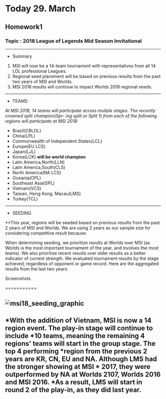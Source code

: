 # Today 29. March 
## Homework1

### **Topic : 2018 League of Legends Mid Season Invitational** 

---------------------------------------------------------------------------------------------------------

* Summary 

1. MSI will now be a 14-team tournament with representatives from all 14 LOL professional Leagues.
2. Regional seed placement will be based on previous results from the past two years of MSI and Worlds.
3. MSI 2018 results will continue to impact Worlds 2018 regional seeds.

---------------------------------------------------------------------------------------------------------
* TEAMS 

 *At MSI 2018, 14 teams will participate across muliple stages. The recently crowned split champion(Spr-
 ing split or Split 1) from each of the following regions will participate at MSI 2018:*

 - Brazil(CBLOL)
 - China(LPL)
 - Commonwealth of Independent States(LCL)
 - Europe(EU LCS)
 - Japan(LJL)
 - Korea(LCK) **will be world champion**
 - Latin America,North(LLN) 
 - Latin America,South(CLS)
 - North America(NA LCS)
 - Oceania(OPL)
 - Southeast Asia(GPL)
 - Vietnam(VCS)
 - Taiwan, Hong Kong, Macau(LMS)
 - Turkey(TCL)
---------------------------------------------------------------------------------------------------------

* SEEDING

 **This year, regions will be seeded based on previous results from the past 2 years of MSI and Worlds. 
 We are using 2 years as our sample size for considering competitive result because:

 When determining seeding, we prioritize results at Worlds over MSI (as Worlds is the most important
 tournament of the year, and involves the most teams). We also prioritize recent resutls over older
 results as a better indicator of current strength. We evaluated tournament results by the stage 
 achieved, regardless of opponent or game record. Here are the aggregated results from the last two years:


 Screenshots

 ===========

 ![msi18_seeding_graphic](http://user-images.githubusercontent.com/37677142/38064770-d683b1ec-333a-11e8-9620-706b5517abe7.jpg)
---------------------------------------------------------------------------------------------------------

 *With the addition of Vietnam, MSI is now a 14 region event. The play-in stage will continue to include
  *10 teams, meaning the remaining 4 regions' teams will start in the group stage. The top 4 performing 
    *region from the previous 2 years are KR, CN, EU and NA. Although LMS had the stronger showing at MSI
     * 2017, they were outperformed by NA at Worlds 2107, Worlds 2016 and MSI 2016. 
       *As a result, LMS will start in round 2 of the play-in, as they did last year.
---------------------------------------------------------------------------------------------------------


